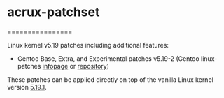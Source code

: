 # acrux-patchset
================

Linux kernel v5.19 patches including additional features:

- Gentoo Base, Extra, and Experimental patches v5.19-2 (Gentoo linux-patches [infopage](http://dev.gentoo.org/~mpagano/genpatches/) or [repository](https://gitweb.gentoo.org/proj/linux-patches.git))

These patches can be applied directly on top of the vanilla Linux kernel version [5.19.1](https://cdn.kernel.org/pub/linux/kernel/v5.x/linux-5.19.1.tar.xz).
